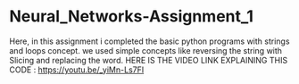 # Neural_Networks-Assignment_1

Here, in this assignment i completed the basic python programs with strings and loops concept. 
 we used simple concepts like reversing the string with Slicing and replacing the word.
HERE IS THE VIDEO LINK EXPLAINING THIS CODE : https://youtu.be/_yiMn-Ls7FI
